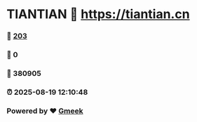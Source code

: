 # TIANTIAN :link: https://tiantian.cn 
### :page_facing_up: [203](https://tiantian.cn/tag.html) 
### :speech_balloon: 0 
### :hibiscus: 380905 
### :alarm_clock: 2025-08-19 12:10:48 
### Powered by :heart: [Gmeek](https://github.com/Meekdai/Gmeek)
